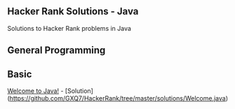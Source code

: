 ## Hacker Rank Solutions - Java
Solutions to Hacker Rank problems in Java

## General Programming

##  Basic 
[Welcome to Java!](https://www.hackerrank.com/challenges/welcome-to-java/) - [Solution] (https://github.com/GXQ7/HackerRank/tree/master/solutions/Welcome.java)



